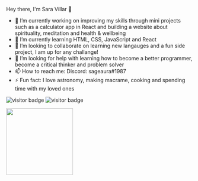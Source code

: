 Hey there, I'm Sara Villar 👋


- 🔭 I’m currently working on improving my skills through mini projects such as a calculator app in React and building a website about spirituality, meditation and health & wellbeing
- 🌱 I’m currently learning HTML, CSS, JavaScript and React
- 👯 I’m looking to collaborate on learning new langauges and a fun side project, I am up for any challange!
- 🤔 I’m looking for help with learning how to become a better programmer, become a critical thinker and problem solver
- 📫 How to reach me: Discord: sageaura#1987
- ⚡ Fun fact: I love astronomy, making macrame, cooking and spending time with my loved ones

![visitor badge](https://visitor-badge.glitch.me/badge?page_id=sageaura.visitor-badge&left_text=Hey%20Visitors&left_color=grey&right_color=purple)
![visitor badge](https://visitor-badge.glitch.me/badge?page_id=sageaura.visitor-badge&left_text=Hey%20Visitors&left_color=grey&right_color=pink)


<img height="180em" src="https://github-readme-stats.vercel.app/api?username=sageaura&show_icons=true&hide_border=true&&count_private=true&include_all_commits=true" />
